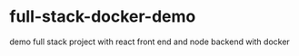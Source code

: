 # full-stack-docker-demo
demo full stack project with react front end and node backend with docker


